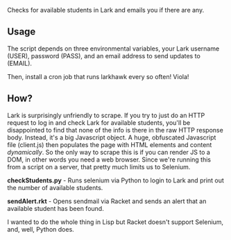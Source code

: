 Checks for available students in Lark and emails you if there are any.

## Usage

The script depends on three environmental variables, your Lark username (USER), password (PASS), and an 
email address to send updates to (EMAIL).

Then, install a cron job that runs larkhawk every so often! Viola!

## How?

Lark is surprisingly unfriendly to scrape. If you try to just do an HTTP request to log in and check Lark for available students, you'll be disappointed to find that none of the info is there in the raw HTTP response body. Instead, it's a big Javascript object. A huge, obfuscated Javascript file (client.js) then populates the page with HTML elements and content *dynamically*. So the only way to scrape this is if you can render JS to a DOM, in other words you need a web browser. Since we're running this from a script on a server, that pretty much limits us to Selenium.

**checkStudents.py** - Runs selenium via Python to login to Lark and print out the number of available students.

**sendAlert.rkt** - Opens sendmail via Racket and sends an alert that an available student has been found.

I wanted to do the whole thing in Lisp but Racket doesn't support Selenium, and, well, Python does. 
